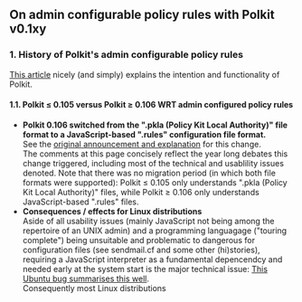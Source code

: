 ## On admin configurable policy rules with Polkit v0.1xy
### 1. History of Polkit's admin configurable policy rules
[This article](https://www.admin-magazine.com/Articles/Assigning-Privileges-with-sudo-and-PolicyKit) nicely (and simply) explains the intention and functionality of Polkit.
#### 1.1. Polkit ≤ 0.105 versus Polkit ≥ 0.106 WRT admin configured policy rules
* **Polkit 0.106 switched from the ".pkla (Policy Kit Local Authority)" file format to a JavaScript-based ".rules" configuration file format.**<br />
  See the [original announcement and explanation](https://davidz25.blogspot.com/2012/06/authorization-rules-in-polkit.html) for this change.<br />
  The comments at this page concisely reflect the year long debates this change triggered, including most of the technical and usablility issues denoted.
  Note that there was no migration period (in which both file formats were supported): Polkit ≤ 0.105 only understands ".pkla (Policy Kit Local Authority)" files, while Polkit ≥ 0.106 only understands JavaScript-based ".rules" files.
* **Consequences / effects for Linux distributions**<br />
  Aside of all usability issues (mainly JavaScript not being among the repertoire of an UNIX admin) and a programming languagage ("touring complete") being unsuitable and problematic to dangerous for configuration files (see sendmail.cf and some other (hi)stories), requiring a JavaScript interpreter as a fundamental depencendcy and needed early at the system start is the major technical issue: [This Ubuntu bug summarises this well](https://bugs.launchpad.net/ubuntu/+source/policykit-1/+bug/1086783).<br />
  Consequently most Linux distributions

